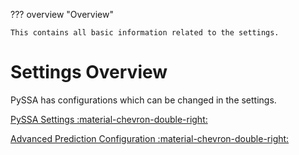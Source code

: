 ??? overview "Overview"

    This contains all basic information related to the settings.

# Settings Overview
PySSA has configurations which can be changed in the settings.

[PySSA Settings :material-chevron-double-right: ](pyssa_settings.md)

[Advanced Prediction Configuration :material-chevron-double-right: ](../protein_structure_prediction/advanced_prediction_configurations.md)
